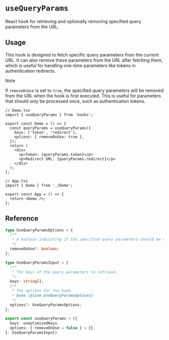 # `useQueryParams`

React hook for retrieving and optionally removing specified query parameters from the URL.

## Usage

This hook is designed to fetch specific query parameters from the current URL. It can also remove these parameters from the URL after fetching them, which is useful for handling one-time parameters like tokens in authentication redirects.

> [!NOTE]
> If `removeOnUse` is set to `true`, the specified query parameters will be removed from the URL when the hook is first executed. This is useful for parameters that should only be processed once, such as authentication tokens.

```tsx
// Demo.tsx
import { useQueryParams } from 'hooks';

export const Demo = () => {
  const queryParams = useQueryParams({
    keys: ['token', 'redirect'],
    options: { removeOnUse: true },
  });
  return (
    <div>
      <p>Token: {queryParams.token}</p>
      <p>Redirect URL: {queryParams.redirect}</p>
    </div>
  );
};

// App.tsx
import { Demo } from './Demo';

export const App = () => {
  return <Demo />;
};
```

## Reference

```ts
type UseQueryParamsOptions = {
  /**
   * A boolean indicating if the specified query parameters should be removed from the URL after retrieval.
   */
  removeOnUse?: boolean;
};

type UseQueryParamsInput = {
  /**
   * The keys of the query parameters to retrieve.
   */
  keys: string[];
  /**
   * The options for the hook.
   * @see {@link UseQueryParamsOptions}
   */
  options?: UseQueryParamsOptions;
};

export const useQueryParams = ({
  keys: unoptimizedKeys,
  options: { removeOnUse = false } = {},
}: UseQueryParamsInput)
```
